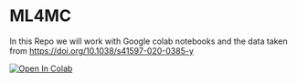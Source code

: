 # ML4MC

In this Repo we will work with Google colab notebooks and the data taken from https://doi.org/10.1038/s41597-020-0385-y 


[![Open In Colab](https://colab.research.google.com/assets/colab-badge.svg)](https://colab.research.google.com/github/googlecolab/colabtools/blob/master/notebooks/Group3-ML4MC.ipynb)

